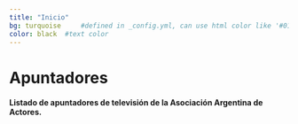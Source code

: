 ```yaml
---
title: "Inicio"
bg: turquoise     #defined in _config.yml, can use html color like '#010101'
color: black  #text color
---
```


# **Apuntadores**

#### Listado de apuntadores de televisión de la Asociación Argentina de Actores.